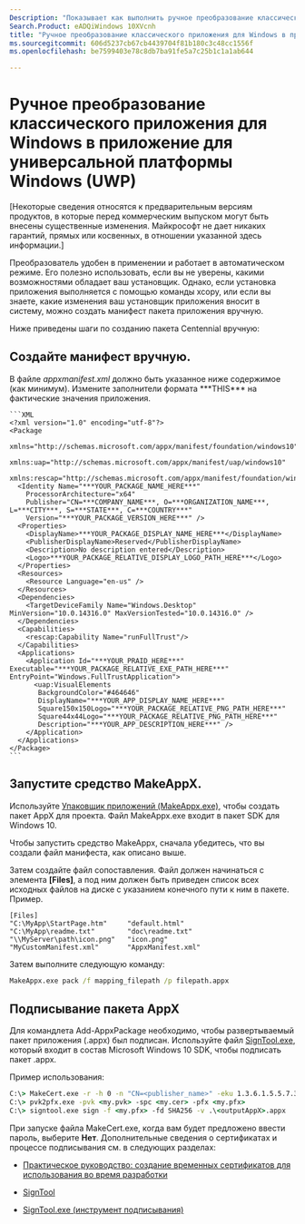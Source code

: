 ```yaml
---
Description: "Показывает как выполнить ручное преобразование классического приложения для Windows (например, Win32, WPF и Windows Forms) в приложение для универсальной платформы Windows (UWP)."
Search.Product: eADQiWindows 10XVcnh
title: "Ручное преобразование классического приложения для Windows в приложение для универсальной платформы Windows (UWP)"
ms.sourcegitcommit: 606d5237cb67cb4439704f81b180c3c48cc1556f
ms.openlocfilehash: be7599403e78c8db7ba91fe5a7c25b1c1a1ab644

---
```


# Ручное преобразование классического приложения для Windows в приложение для универсальной платформы Windows (UWP)

\[Некоторые сведения относятся к предварительным версиям продуктов, в которые перед коммерческим выпуском могут быть внесены существенные изменения. Майкрософт не дает никаких гарантий, прямых или косвенных, в отношении указанной здесь информации.\]

Преобразователь удобен в применении и работает в автоматическом режиме. Его полезно использовать, если вы не уверены, какими возможностями обладает ваш установщик. Однако, если установка приложения выполняется с помощью команды xcopy, или если вы знаете, какие изменения ваш установщик приложения вносит в систему, можно создать манифест пакета приложения вручную.

Ниже приведены шаги по созданию пакета Centennial вручную:

## Создайте манифест вручную.

В файле _appxmanifest.xml_ должно быть указанное ниже содержимое (как минимум). Измените заполнители формата \*\*\*THIS\*\*\* на фактические значения приложения.

    ```XML
    <?xml version="1.0" encoding="utf-8"?>
    <Package
       xmlns="http://schemas.microsoft.com/appx/manifest/foundation/windows10"
       xmlns:uap="http://schemas.microsoft.com/appx/manifest/uap/windows10"
       xmlns:rescap="http://schemas.microsoft.com/appx/manifest/foundation/windows10/restrictedcapabilities">
      <Identity Name="***YOUR_PACKAGE_NAME_HERE***"
        ProcessorArchitecture="x64"
        Publisher="CN=***COMPANY_NAME***, O=***ORGANIZATION_NAME***, L=***CITY***, S=***STATE***, C=***COUNTRY***"
        Version="***YOUR_PACKAGE_VERSION_HERE***" />
      <Properties>
        <DisplayName>***YOUR_PACKAGE_DISPLAY_NAME_HERE***</DisplayName>
        <PublisherDisplayName>Reserved</PublisherDisplayName>
        <Description>No description entered</Description>
        <Logo>***YOUR_PACKAGE_RELATIVE_DISPLAY_LOGO_PATH_HERE***</Logo>
      </Properties>
      <Resources>
        <Resource Language="en-us" />
      </Resources>
      <Dependencies>
        <TargetDeviceFamily Name="Windows.Desktop" MinVersion="10.0.14316.0" MaxVersionTested="10.0.14316.0" />
      </Dependencies>
      <Capabilities>
        <rescap:Capability Name="runFullTrust"/>
      </Capabilities>
      <Applications>
        <Application Id="***YOUR_PRAID_HERE***" Executable="***YOUR_PACKAGE_RELATIVE_EXE_PATH_HERE***" EntryPoint="Windows.FullTrustApplication">
          <uap:VisualElements
           BackgroundColor="#464646"
           DisplayName="***YOUR_APP_DISPLAY_NAME_HERE***"
           Square150x150Logo="***YOUR_PACKAGE_RELATIVE_PNG_PATH_HERE***"
           Square44x44Logo="***YOUR_PACKAGE_RELATIVE_PNG_PATH_HERE***"
           Description="***YOUR_APP_DESCRIPTION_HERE***" />
        </Application>
      </Applications>
    </Package>
    ```

## Запустите средство MakeAppX.

Используйте [Упаковщик приложений (MakeAppx.exe)](https://msdn.microsoft.com/library/windows/desktop/hh446767(v=vs.85).aspx), чтобы создать пакет AppX для проекта. Файл MakeAppx.exe входит в пакет SDK для Windows 10. 

Чтобы запустить средство MakeAppx, сначала убедитесь, что вы создали файл манифеста, как описано выше. 

Затем создайте файл сопоставления. Файл должен начинаться с элемента **[Files]**, а под ним должен быть приведен список всех исходных файлов на диске с указанием конечного пути к ним в пакете. Пример. 

```
[Files]
"C:\MyApp\StartPage.htm"     "default.html"
"C:\MyApp\readme.txt"        "doc\readme.txt"
"\\MyServer\path\icon.png"   "icon.png"
"MyCustomManifest.xml"       "AppxManifest.xml"
```

Затем выполните следующую команду: 

```cmd
MakeAppx.exe pack /f mapping_filepath /p filepath.appx
```

## Подписывание пакета AppX

Для командлета Add-AppxPackage необходимо, чтобы развертываемый пакет приложения (.appx) был подписан. Используйте файл [SignTool.exe](https://msdn.microsoft.com/library/windows/desktop/aa387764(v=vs.85).aspx), который входит в состав Microsoft Windows 10 SDK, чтобы подписать пакет .appx.

Пример использования: 

```cmd
C:\> MakeCert.exe -r -h 0 -n "CN=<publisher_name>" -eku 1.3.6.1.5.5.7.3.3 -pe -sv <my.pvk> <my.cer>
C:\> pvk2pfx.exe -pvk <my.pvk> -spc <my.cer> -pfx <my.pfx>
C:\> signtool.exe sign -f <my.pfx> -fd SHA256 -v .\<outputAppX>.appx
```

При запуске файла MakeCert.exe, когда вам будет предложено ввести пароль, выберите **Нет**. Дополнительные сведения о сертификатах и процессе подписывания см. в следующих разделах: 

- [Практическое руководство: создание временных сертификатов для использования во время разработки](https://msdn.microsoft.com/library/ms733813.aspx)

- [SignTool](https://msdn.microsoft.com/library/windows/desktop/aa387764.aspx)

- [SignTool.exe (инструмент подписывания)](https://msdn.microsoft.com/library/8s9b9yaz.aspx)




<!--HONumber=Jun16_HO5-->


